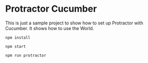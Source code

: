 # Protractor Cucumber
This is just a sample project to show how to set up Protractor with Cucumber. It shows how to use the World.

```
npm install

npm start

npm run protractor
```
